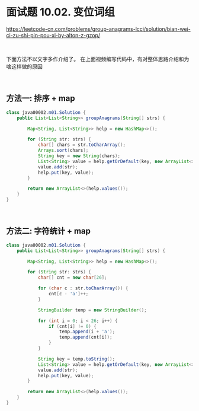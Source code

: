 # 面试题 10.02. 变位词组

https://leetcode-cn.com/problems/group-anagrams-lcci/solution/bian-wei-ci-zu-shi-pin-pou-xi-by-alton-z-gzop/


&nbsp;

下面方法不以文字多作介绍了。 在上面视频编写代码中，有对整体思路介绍和为啥这样做的原因

&nbsp;

## 方法一: 排序 + map
```java
class java00002.m01.Solution {
    public List<List<String>> groupAnagrams(String[] strs) {

        Map<String, List<String>> help = new HashMap<>();

        for (String str: strs) {
            char[] chars = str.toCharArray();
            Arrays.sort(chars);
            String key = new String(chars);
            List<String> value = help.getOrDefault(key, new ArrayList<>());
            value.add(str);
            help.put(key, value);
        }

        return new ArrayList<>(help.values());
    }
}
```

&nbsp;

## 方法二: 字符统计 + map
```java
class java00002.m01.Solution {
    public List<List<String>> groupAnagrams(String[] strs) {

        Map<String, List<String>> help = new HashMap<>();

        for (String str: strs) {
            char[] cnt = new char[26];

            for (char c : str.toCharArray()) {
                cnt[c - 'a']++;
            }

            StringBuilder temp = new StringBuilder();

            for (int i = 0; i < 26; i++) {
                if (cnt[i] != 0) {
                    temp.append(i + 'a');
                    temp.append(cnt[i]);
                }
            }

            String key = temp.toString();
            List<String> value = help.getOrDefault(key, new ArrayList<>());
            value.add(str);
            help.put(key, value);
        }

        return new ArrayList<>(help.values());
    }
}
```